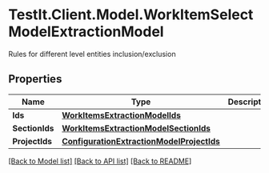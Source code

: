 # TestIt.Client.Model.WorkItemSelectModelExtractionModel
Rules for different level entities inclusion/exclusion

## Properties

Name | Type | Description | Notes
------------ | ------------- | ------------- | -------------
**Ids** | [**WorkItemsExtractionModelIds**](WorkItemsExtractionModelIds.md) |  | [optional] 
**SectionIds** | [**WorkItemsExtractionModelSectionIds**](WorkItemsExtractionModelSectionIds.md) |  | [optional] 
**ProjectIds** | [**ConfigurationExtractionModelProjectIds**](ConfigurationExtractionModelProjectIds.md) |  | [optional] 

[[Back to Model list]](../README.md#documentation-for-models) [[Back to API list]](../README.md#documentation-for-api-endpoints) [[Back to README]](../README.md)

